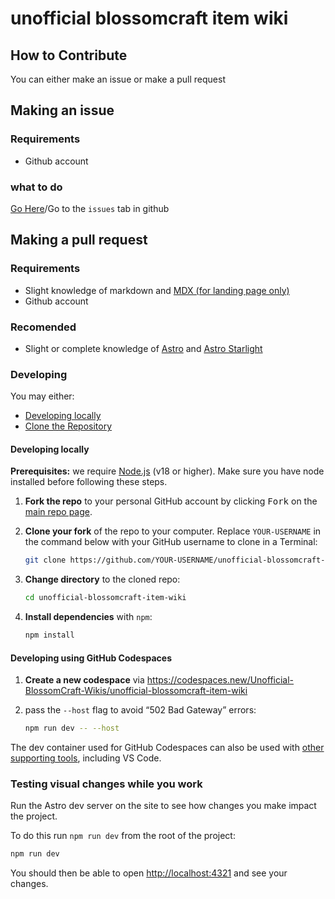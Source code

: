 # unofficial blossomcraft item wiki
## How to Contribute
You can either make an issue or make a pull request 

## Making an issue
### Requirements
* Github account
<!-- *  -->

### what to do
[Go Here](https://github.com/Unofficial-BlossomCraft-Wikis/unofficial-blossomcraft-item-wiki/issues/new/choose)/Go to the `issues` tab in github

## Making a pull request
### Requirements
* Slight knowledge of markdown and [MDX (for landing page only)](https://mdxjs.com/)
* Github account
<!-- *  -->

### Recomended
* Slight or complete knowledge of [Astro](https://astro.build) and [Astro Starlight](https://starlight.astro.build)
<!-- *  -->

### Developing
You may either:
* [Developing locally](#developing-locally)
* [Clone the Repository](#developing-using-github-codespaces)

#### Developing locally

**Prerequisites:** we require [Node.js](https://nodejs.org) (v18 or higher). Make sure you have node installed before following these steps.

1. **Fork the repo** to your personal GitHub account by clicking <kbd>Fork</kbd> on the [main repo page][sl].

2. **Clone your fork** of the repo to your computer. Replace `YOUR-USERNAME` in the command below with your GitHub username to clone in a Terminal:

   ```sh
   git clone https://github.com/YOUR-USERNAME/unofficial-blossomcraft-item-wiki.git
   ```

3. **Change directory** to the cloned repo:

   ```sh
   cd unofficial-blossomcraft-item-wiki
   ```

4. **Install dependencies** with `npm`:

   ```sh
   npm install
   ```

#### Developing using GitHub Codespaces

1. **Create a new codespace** via https://codespaces.new/Unofficial-BlossomCraft-Wikis/unofficial-blossomcraft-item-wiki

2. pass the `--host` flag to avoid “502 Bad Gateway” errors:

   ```sh
   npm run dev -- --host
   ```

The dev container used for GitHub Codespaces can also be used with [other supporting tools](https://containers.dev/supporting), including VS Code.

### Testing visual changes while you work

Run the Astro dev server on the site to see how changes you make impact the project.

To do this run `npm run dev` from the root of the project:

```sh
npm run dev
```

You should then be able to open <http://localhost:4321> and see your changes.

[sl]: https://github.com/Unofficial-BlossomCraft-Wikis/unofficial-blossomcraft-item-wiki/pulls